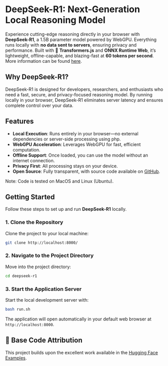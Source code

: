 
# DeepSeek-R1: Next-Generation Local Reasoning Model 

Experience cutting-edge reasoning directly in your browser with **DeepSeek-R1**, a 1.5B parameter model powered by WebGPU. Everything runs locally with **no data sent to servers**, ensuring privacy and performance. Built with 🤗 **Transformers.js** and **ONNX Runtime Web**, it’s lightweight, offline-capable, and blazing-fast at **60 tokens per second**. More information can be found [here](https://github.com/deepseek-ai/DeepSeek-R1/blob/main/DeepSeek_R1.pdf).

## Why DeepSeek-R1?

DeepSeek-R1 is designed for developers, researchers, and enthusiasts who need a fast, secure, and privacy-focused reasoning model. By running locally in your browser, DeepSeek-R1 eliminates server latency and ensures complete control over your data.

## Features

- **Local Execution**: Runs entirely in your browser—no external dependencies or server-side processing using php.
- **WebGPU Acceleration**: Leverages WebGPU for fast, efficient computation.
- **Offline Support**: Once loaded, you can use the model without an internet connection.
- **Privacy First**: All processing stays on your device.
- **Open Source**: Fully transparent, with source code available on [GitHub](https://github.com/iamgmujtaba/deepseek-r1).

Note: Code is tested on MacOS and Linux (Ubuntu). 

## Getting Started

Follow these steps to set up and run **DeepSeek-R1** locally.

### 1. Clone the Repository

Clone the project to your local machine:

```sh
git clone http://localhost:8000/
```

### 2️. Navigate to the Project Directory

Move into the project directory:

```sh
cd deepseek-r1
```


### 3. Start the Application Server

Start the local development server with:

```sh
bash run.sh
```

The application will open automatically in your default web browser at `http://localhost:8000`.


## 🔗 Base Code Attribution

This project builds upon the excellent work available in the [Hugging Face Examples](https://github.com/huggingface/transformers.js-examples).


